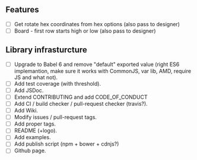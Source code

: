 ## Features

- [ ] Get rotate hex coordinates from hex options (also pass to designer)
- [ ] Board - first row starts high or low (also pass to designer)

## Library infrasturcture

- [ ] Upgrade to Babel 6 and remove "default" exported value (right ES6 implemantion, make sure it works with CommonJS, var lib, AMD, require JS and what not).
- [ ] Add test coverage (with threshold).
- [ ] Add JSDoc.
- [ ] Extend CONTRIBUTING and add CODE_OF_CONDUCT
- [ ] Add CI / build checker / pull-request checker (travis?).
- [ ] Add Wiki.
- [ ] Modify issues / pull-request tags.
- [ ] Add proper tags.
- [ ] README (+logo).
- [ ] Add examples.
- [ ] Add publish script (npm + bower + cdnjs?)
- [ ] Github page.
